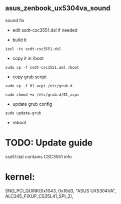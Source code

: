 ## asus_zenbook_ux5304va_sound

sound fix

- edit ssdt-csc3551.dsl if needed

- build it

`iasl -tc ssdt-csc3551.dsl`

- copy it in /boot

`sudo cp -f ssdt-csc3551.aml /boot`

- copy grub script

`sudo cp -f 01_acpi /etc/grub.d`

`sudo chmod +x /etc/grub.d/01_acpi`

- update grub config

`sudo update-grub`

- reboot

# TODO: Update guide

ssdt7.dat contains CSC3551 info

# kernel:

SND_PCI_QUIRK(0x1043, 0x16d3, "ASUS UX5304VA", ALC245_FIXUP_CS35L41_SPI_2),
